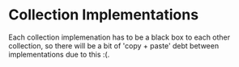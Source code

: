 # Collection Implementations

Each collection implemenation has to be a black box to each other collection, so there will be a bit of 'copy + paste' debt between implementations due to this :(.

